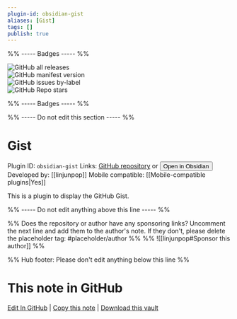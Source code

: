 ```yaml
---
plugin-id: obsidian-gist
aliases: [Gist]
tags: []
publish: true
---
```


%% ----- Badges ----- %%

![GitHub all releases](https://img.shields.io/github/downloads/linjunpop/obsidian-gist/total?color=573E7A&logo=github&style=for-the-badge)  
![GitHub manifest version](https://img.shields.io/github/manifest-json/v/linjunpop/obsidian-gist?color=573E7A&logo=github&style=for-the-badge)  
![GitHub issues by-label](https://img.shields.io/github/issues/linjunpop/obsidian-gist/help%20wanted?color=573E7A&logo=github&style=for-the-badge)  
![GitHub Repo stars](https://img.shields.io/github/stars/linjunpop/obsidian-gist?color=573E7A&logo=github&style=for-the-badge)

%% ----- Badges ----- %%

%% ----- Do not edit this section ----- %%

# Gist

Plugin ID: `obsidian-gist`
Links: [GitHub repository](https://github.com/linjunpop/obsidian-gist) or [<button id=HH>Open in Obsidian</button>](obsidian://show-plugin?id=obsidian-gist)
Developed by: [[linjunpop]]
Mobile compatible: [[Mobile-compatible plugins|Yes]]

This is a plugin to display the GitHub Gist.

%% ----- Do not edit anything above this line ----- %%

%% Does the repository or author have any sponsoring links? Uncomment the next line and add them to the author's note. If they don't, please delete the placeholder tag: #placeholder/author %%
%% ![[linjunpop#Sponsor this author]] %%

%% Hub footer: Please don't edit anything below this line %%

# This note in GitHub

<span class="git-footer">[Edit In GitHub](https://github.dev/obsidian-community/obsidian-hub/blob/main/02%20-%20Community%20Expansions/02.05%20All%20Community%20Expansions/Plugins/obsidian-gist.md "git-hub-edit-note") | [Copy this note](https://raw.githubusercontent.com/obsidian-community/obsidian-hub/main/02%20-%20Community%20Expansions/02.05%20All%20Community%20Expansions/Plugins/obsidian-gist.md "git-hub-copy-note") | [Download this vault](https://github.com/obsidian-community/obsidian-hub/archive/refs/heads/main.zip "git-hub-download-vault") </span>
